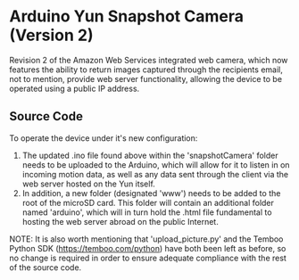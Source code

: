 Arduino Yun Snapshot Camera (Version 2)
==============================================================
Revision 2 of the Amazon Web Services integrated web camera, which now features the ability to return images captured through the recipients email, not to mention, provide web server functionality, allowing the device to be operated using a public IP address.

Source Code
--------------------------------------------------------------
To operate the device under it's new configuration:
1. The updated .ino file found above within the 'snapshotCamera' folder needs to be uploaded to the Arduino, which will allow for it to listen in on incoming motion data, as well as any data sent through the client via the web server hosted on the Yun itself.
2. In addition, a new folder (designated 'www') needs to be added to the root of the microSD card. This folder will contain an additional folder named 'arduino', which will in turn hold the .html file fundamental to hosting the web server abroad on the public Internet.

NOTE: It is also worth mentioning that 'upload_picture.py' and the Temboo Python SDK (https://temboo.com/python) have both been left as before, so no change is required in order to ensure adequate compliance with the rest of the source code.


